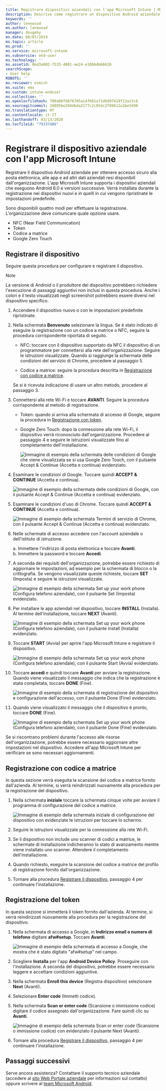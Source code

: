 ```yaml
---
title: Registrare dispositivi aziendali con l'app Microsoft Intune | Microsoft Docs
description: Descrive come registrare un dispositivo Android aziendale in Intune
keywords: ''
author: lenewsad
ms.author: lanewsad
manager: dougeby
ms.date: 08/07/2019
ms.topic: article
ms.prod: ''
ms.service: microsoft-intune
ms.subservice: end-user
ms.technology: ''
ms.assetid: 0ed3a002-7533-4001-ae24-e10b64b66620
searchScope:
- User help
ROBOTS: ''
ms.reviewer: esmich
ms.suite: ems
ms.custom: intune-enduser
ms.collection: ''
ms.openlocfilehash: 700a06fd876705a14f661a71d6d97419f13a13c6
ms.sourcegitcommit: 3d895be2844bda2177c2c85dc2f09612a1be5490
ms.translationtype: HT
ms.contentlocale: it-IT
ms.lasthandoff: 03/13/2020
ms.locfileid: "79337486"
---
```

# <a name="enroll-your-corporate-device-with-the-microsoft-intune-app"></a>Registrare il dispositivo aziendale con l'app Microsoft Intune

Registrare il dispositivo Android aziendale per ottenere accesso sicuro alla posta elettronica, alle app e ad altri dati aziendali resi disponibili dall'organizzazione. L'app Microsoft Intune supporta i dispositivi aziendali che eseguono Android 6.0 e versioni successive. Verrà installata durante la registrazione nei dispositivi nuovi e in quelli in cui vengono ripristinate le impostazioni predefinite. 

Sono disponibili quattro modi per effettuare la registrazione. L'organizzazione deve comunicare quale opzione usare.
 
* NFC (Near Field Communication)  
* Token  
* Codice a matrice   
* Google Zero Touch  

## <a name="enroll-device"></a>Registrare il dispositivo 
Seguire questa procedura per configurare e registrare il dispositivo.  

> [!NOTE]
> La versione di Android o il produttore del dispositivo potrebbero richiedere l'esecuzione di passaggi aggiuntivi non inclusi in questa procedura. Anche i colori e il testo visualizzati negli screenshot potrebbero essere diversi nel dispositivo specifico.  

1. Accendere il dispositivo nuovo o con le impostazioni predefinite ripristinate.  
2. Nella schermata **Benvenuto** selezionare la lingua.   Se è stato indicato di eseguire la registrazione con un codice a matrice o NFC, seguire la procedura corrispondente riportata di seguito.  
     * NFC: toccare con il dispositivo supportato da NFC il dispositivo di un programmatore per connettersi alla rete dell'organizzazione. Seguire le istruzioni visualizzate. Quando si raggiunge la schermata delle condizioni del servizio di Chrome, procedere al passaggio 5.  

     * Codice a matrice: seguire la procedura descritta in [Registrazione con codice a matrice](#qr-code-enrollment).  

     Se si è ricevuta indicazione di usare un altro metodo, procedere al passaggio 3.    

3. Connettersi alla rete Wi-Fi e toccare **AVANTI**. Seguire la procedura corrispondente al metodo di registrazione. 

    * Token: quando si arriva alla schermata di accesso di Google, seguire la procedura in [Registrazione con token](#token-enrollment).  
    * Google Zero Touch: dopo la connessione alla rete Wi-Fi, il dispositivo verrà riconosciuto dall'organizzazione. Procedere al passaggio 4 e seguire le istruzioni visualizzate fino al completamento dell'installazione.    
 
       ![Immagine di esempio della schermata delle condizioni di Google che viene visualizzata se si usa Google Zero Touch, con il pulsante Accept & Continue (Accetta e continua) evidenziato.](./media/google-zero-touch-intune-app-01.png)   
   
4. Esaminare le condizioni di Google. Toccare quindi **ACCEPT & CONTINUE** (Accetta e continua).  

      ![Immagine di esempio della schermata delle condizioni di Google, con il pulsante Accept & Continue (Accetta e continua) evidenziato.](./media/fully-managed-intune-app-04.png)   

6. Esaminare le condizioni d'uso di Chrome. Toccare quindi **ACCEPT & CONTINUE** (Accetta e continua).  

   ![Immagine di esempio della schermata Termini di servizio di Chrome, con il pulsante Accept & Continue (Accetta e continua) evidenziato.](./media/fully-managed-intune-app-06.png)   

7. Nelle schermate di accesso accedere con l'account aziendale o dell'istituto di istruzione.   

    a. Immettere l'indirizzo di posta elettronica e toccare **Avanti**.      
    b. Immettere la password e toccare **Accedi**.  

8. A seconda dei requisiti dell'organizzazione, potrebbe essere richiesto di aggiornare le impostazioni, ad esempio per la schermata di blocco o la crittografia. Se vengono visualizzate queste richieste, toccare **SET** (Imposta) e seguire le istruzioni visualizzate.  

   ![Immagine di esempio della schermata Set up your work phone (Configura telefono aziendale), con il pulsante Set (Imposta) evidenziato.](./media/fully-managed-intune-app-10.png)   

9. Per installare le app aziendali nel dispositivo, toccare **INSTALL** (Installa). Al termine dell'installazione, toccare **NEXT** (Avanti).  

   ![Immagine di esempio della schermata Set up your work phone (Configura telefono aziendale), con il pulsante Install (Installa) evidenziato.](./media/fully-managed-intune-app-11.png)   

10. Toccare **START** (Avvia) per aprire l'app Microsoft Intune e registrare il dispositivo. 

    ![Immagine di esempio della schermata Set up your work phone (Configura telefono aziendale), con il pulsante Start (Avvia) evidenziato.](./media/fully-managed-intune-app-17.png)   

11. Toccare **accedi** e quindi toccare **Avanti** per avviare la registrazione. Quando viene visualizzato il messaggio che indica che la registrazione è stata completata, toccare **DONE** (Fine).  

    ![Immagine di esempio della schermata di registrazione del dispositivo e configurazione dell'accesso, con il pulsante Done (Fine) evidenziato.](./media/fully-managed-intune-app-19.png)   

10. Quando viene visualizzato il messaggio che il dispositivo è pronto, toccare **DONE** (Fine).  

    ![Immagine di esempio della schermata Set up your work phone (Configura telefono aziendale), con il pulsante Done (Fine) evidenziato.](./media/fully-managed-intune-app-18.png)   

Se si riscontrano problemi durante l'accesso alle risorse dell'organizzazione, potrebbe essere necessario aggiornare altre impostazioni nel dispositivo. Accedere all'app Microsoft Intune per verificare se sono necessari aggiornamenti.   


## <a name="qr-code-enrollment"></a>Registrazione con codice a matrice  
In questa sezione verrà eseguita la scansione del codice a matrice fornito dall'azienda.  Al termine, si verrà reindirizzati nuovamente alla procedura per la registrazione del dispositivo.     
  
1. Nella schermata **iniziale** toccare la schermata cinque volte per avviare il programma di configurazione del codice a matrice.  

   ![Immagine di esempio della schermata iniziale di configurazione del dispositivo con evidenziate le istruzioni per toccare lo schermo.](./media/qr-code-intune-app-01.png)  

2. Seguire le istruzioni visualizzate per la connessione alla rete Wi-Fi.  
3. Se il dispositivo non include uno scanner di codici a matrice, le schermate di installazione indicheranno lo stato di avanzamento mentre viene installato uno scanner. Attendere il completamento dell'installazione.  
4. Quando richiesto, eseguire la scansione del codice a matrice del profilo di registrazione fornito dall'organizzazione.  
5. Tornare alla procedura [Registrare il dispositivo](#enroll-device), passaggio 4 per continuare l'installazione.  

## <a name="token-enrollment"></a>Registrazione del token  
In questa sezione si immetterà il token fornito dall'azienda. Al termine, si verrà reindirizzati nuovamente alla procedura per la registrazione del dispositivo.  

1. Nella schermata di accesso a Google, in **Indirizzo email o numero di telefono** digitare **afw#setup**. Toccare **Avanti**. 

   ![Immagine di esempio della schermata di accesso a Google, che mostra che è stato digitato "afw#setup" nel campo.](./media/token-intune-app-01.png)   

2. Scegliere **Installa** per l'app **Android Device Policy**. Proseguire con l'installazione. A seconda del dispositivo, potrebbe essere necessario leggere e accettare condizioni aggiuntive.    

3. Nella schermata **Enroll this device** (Registra dispositivo) selezionare **Next** (Avanti).  

4. Selezionare **Enter code** (Immetti codice).  

5. Nella schermata **Scan or enter code** (Scansione o immissione codice) digitare il codice assegnato dall'organizzazione.  Fare quindi clic su **Avanti**.  

   ![Immagine di esempio della schermata Scan or enter code (Scansione o immissione codice) con evidenziato il pulsante Next (Avanti).](./media/token-intune-app-04.png)  

6. Tornare alla procedura [Registrare il dispositivo](#enroll-device), passaggio 4 per continuare l'installazione.  



## <a name="next-steps"></a>Passaggi successivi   
Serve ancora assistenza? Contattare il supporto tecnico aziendale (accedere al [sito Web Portale aziendale](https://go.microsoft.com/fwlink/?linkid=2010980) per informazioni sul contatto) oppure scrivere al <a href="mailto:wintunedroidfbk@microsoft.com?subject=I'm having trouble with enrolling my Android device&body=Describe the issue you're experiencing here.">team Microsoft Android</a>.  
